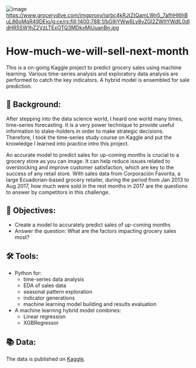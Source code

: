 ![image](https://github.com/wangtuguahhh/How-much-we-will-sell-next-month/assets/130683390/49f53021-5998-4234-96ff-ab24bf550724)
https://www.grocerydive.com/imgproxy/iqrbc4kRJtZtQamLWn5_7afhHl6hBuL86oMqR49DEjo/g:ce/rs:fill:1400:788:1/bG9jYWw6Ly8vZGl2ZWltYWdlL0dldHR5SW1hZ2VzLTExOTQ3MDkxMjUuanBn.jpg
# How-much-we-will-sell-next-month
This is a on-going Kaggle project to predict grocery sales using machine learning. Various time-series analysis and exploratory data analysis are performed to catch the key indicators. A hybrid model is ensembled for sale prediction.  
## 🛒 Background:
After stepping into the data science world, I heard one world many times, time-series forecasting. It is a very power technique to provide useful information to stake-holders in order to make strategic decisions. Therefore, I took the time-series study course on Kaggle and put the knowledge I learned into practice intro this project.

An accurate model to predict sales for up-coming months is crucial to a grocery store as you can image. It can help reduce issues related to overstocking and improve customer satisfaction, which are key to the success of any retail store. With sales data from Corporación Favorita, a large Ecuadorian-based grocery retailer, during the period from Jan 2013 to Aug 2017, how much were sold in the rest months in 2017 are the questions to answer by competitors in this challenge.      
## 🎯 Objectives:
* Create a model to accurately predict sales of up-coming months
* Answer the question: What are the factors impacting grocery sales most? 
## 🛠 Tools:
* Python for:
  - time-series data analysis
  - EDA of sales data
  - seasonal pattern exploration
  - indicator generations
  - machine learning model building and results evaluation
* A machine learning hybrid model combines:
  - Linear regression
  - XGBRegressor
## 📚 Data:
The data is published on [Kaggle](https://www.kaggle.com/competitions/store-sales-time-series-forecasting/data).
